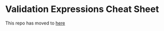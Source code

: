 # Validation Expressions Cheat Sheet

This repo has moved to [here](https://github.com/stadium-software/howto-control-validations)